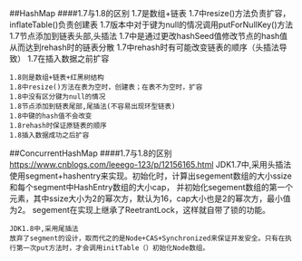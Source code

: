 ##HashMap
####1.7与1.8的区别
    1.7是数组+链表
    1.7中resize()方法负责扩容，inflateTable()负责创建表
    1.7版本中对于键为null的情况调用putForNullKey()方法
    1.7节点添加到链表头部,头插法
    1.7中是通过更改hashSeed值修改节点的hash值从而达到rehash时的链表分散
    1.7中rehash时有可能改变链表的顺序（头插法导致）
    1.7在插入数据之前扩容
    
    1.8则是数组+链表+红黑树结构
    1.8中resize()方法在表为空时，创建表；在表不为空时，扩容
    1.8中没有区分键为null的情况
    1.8节点添加到链表尾部,尾插法(不容易出现环型链表)
    1.8中键的hash值不会改变
    1.8rehash时保证原链表的顺序
    1.8插入数据成功之后扩容
    
##ConcurrentHashMap
####1.7与1.8的区别
    https://www.cnblogs.com/leeego-123/p/12156165.html
    JDK1.7中,采用头插法
    使用segment+hashentry来实现。初始化时，计算出segement数组的大小ssize和每个segment中HashEntry数组的大小cap，
        并初始化segement数组的第一个元素，其中ssize大小为2的幂次方，默认为16，cap大小也是2的幂次方，最小值为2。
        segement在实现上继承了ReetrantLock，这样就自带了锁的功能。
    
    JDK1.8中,采用尾插法
    放弃了segment的设计，取而代之的是Node+CAS+Synchronized来保证并发安全。只有在执行第一次put方法时，才会调用initTable（）初始化Node数组。
    
 
 
  
